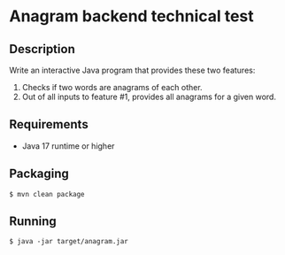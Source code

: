 # Anagram backend technical test

## Description
Write an interactive Java program that provides these two features:
1. Checks if two words are anagrams of each other.
2. Out of all inputs to feature #1, provides all anagrams for a given word.

## Requirements
- Java 17 runtime or higher

## Packaging
```
$ mvn clean package
```

## Running
```
$ java -jar target/anagram.jar
```